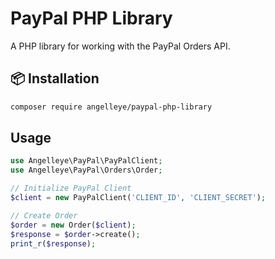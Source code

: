 # PayPal PHP Library

A PHP library for working with the PayPal Orders API.

## 📦 Installation

```bash
composer require angelleye/paypal-php-library
```

## Usage
```php
use Angelleye\PayPal\PayPalClient;
use Angelleye\PayPal\Orders\Order;

// Initialize PayPal Client
$client = new PayPalClient('CLIENT_ID', 'CLIENT_SECRET');

// Create Order
$order = new Order($client);
$response = $order->create();
print_r($response);
```
